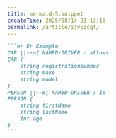 ```yaml
---
title: mermaid-5.snippet
createTime: 2025/08/14 23:13:18
permalink: /article/ijv63cgf/
---
```

````md
```er Er Example
CAR ||--o{ NAMED-DRIVER : allows
CAR {
    string registrationNumber
    string make
    string model
}
PERSON ||--o{ NAMED-DRIVER : is
PERSON {
    string firstName
    string lastName
    int age
}
```
````
